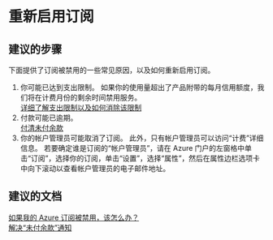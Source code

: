 <properties
    pageTitle="重新启用订阅"
    description="重新启用订阅"
    service="azure_subscription_management"
    resource=""
    authors=""
    displayOrder=""
    selfHelpType="generic"
    supportTopicIds="32454933"
    resourceTags=""
    productPesIds="15660"
    cloudEnvironments=""
/>


# 重新启用订阅

## **建议的步骤**
下面提供了订阅被禁用的一些常见原因，以及如何重新启用订阅。

1. 你可能已达到支出限制。 如果你的使用量超出了产品附带的每月信用额度，我们将在计费月份的剩余时间禁用服务。<br>
[详细了解支出限制以及如何消除该限制](https://azure.microsoft.com/pricing/spending-limits/)
2. 付款可能已逾期。<br>
[付清未付余款](https://azure.microsoft.com/documentation/articles/billing-azure-subscription-past-due-balance/)
3. 你的帐户管理员可能取消了订阅。 此外，只有帐户管理员可以访问“计费”详细信息。 若要确定谁是订阅的“帐户管理员”，请在 Azure 门户的左窗格中单击“订阅”，选择你的订阅，单击“设置”，选择“属性”，然后在属性边栏选项卡中向下滚动以查看帐户管理员的电子邮件地址。

## **建议的文档**
[如果我的 Azure 订阅被禁用，该怎么办？](https://azure.microsoft.com/documentation/articles/billing-subscription-become-disable/)<br>
[解决“未付余款”通知](https://azure.microsoft.com/documentation/articles/billing-azure-subscription-past-due-balance/)<br>



<!--HONumber=Jul16_HO4-->


